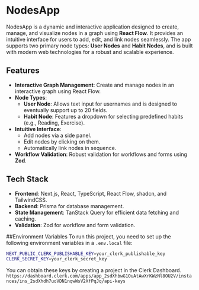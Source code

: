 # NodesApp

NodesApp is a dynamic and interactive application designed to create, manage, and visualize nodes in a graph using **React Flow**. It provides an intuitive interface for users to add, edit, and link nodes seamlessly. The app supports two primary node types: **User Nodes** and **Habit Nodes**, and is built with modern web technologies for a robust and scalable experience.

## Features

- **Interactive Graph Management**: Create and manage nodes in an interactive graph using React Flow.
- **Node Types**:
  - **User Node**: Allows text input for usernames and is designed to eventually support up to 20 fields.
  - **Habit Node**: Features a dropdown for selecting predefined habits (e.g., Reading, Exercise).
- **Intuitive Interface**:
  - Add nodes via a side panel.
  - Edit nodes by clicking on them.
  - Automatically link nodes in sequence.
- **Workflow Validation**: Robust validation for workflows and forms using **Zod**.

## Tech Stack

- **Frontend**: Next.js, React, TypeScript, React Flow, shadcn, and TailwindCSS.
- **Backend**: Prisma for database management.
- **State Management**: TanStack Query for efficient data fetching and caching.
- **Validation**: Zod for workflow and form validation.

##Environment Variables
To run this project, you need to set up the following environment variables in a `.env.local` file:

```bash
NEXT_PUBLIC_CLERK_PUBLISHABLE_KEY=your_clerk_publishable_key
CLERK_SECRET_KEY=your_clerk_secret_key
```

You can obtain these keys by creating a project in the Clerk Dashboard. `https://dashboard.clerk.com/apps/app_2sdXhbwG1OuAtAwXrKWzNl8OU2V/instances/ins_2sdXhdh7uoVDN1nqwWsV2XfPqJq/api-keys`

